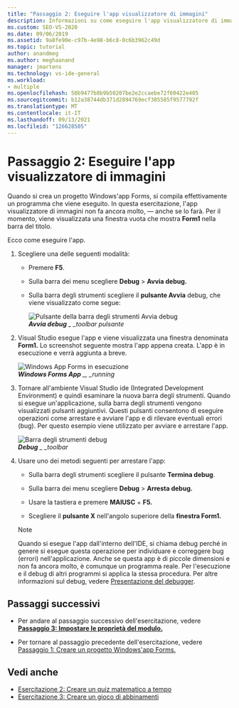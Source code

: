 ```yaml
---
title: "Passaggio 2: Eseguire l'app visualizzatore di immagini"
description: Informazioni su come eseguire l'app visualizzatore di immagini.
ms.custom: SEO-VS-2020
ms.date: 09/06/2019
ms.assetid: 9a8fe90e-c97b-4e98-b6c8-0c6b3962c49d
ms.topic: tutorial
author: anandmeg
ms.author: meghaanand
manager: jmartens
ms.technology: vs-ide-general
ms.workload:
- multiple
ms.openlocfilehash: 50b9477b8b9b50207be2e2ccaebe72f60422e405
ms.sourcegitcommit: b12a38744db371d2894769ecf305585f9577792f
ms.translationtype: MT
ms.contentlocale: it-IT
ms.lasthandoff: 09/13/2021
ms.locfileid: "126628505"
---
```

# <a name="step-2-run-your-picture-viewer-app"></a>Passaggio 2: Eseguire l'app visualizzatore di immagini

Quando si crea un progetto Windows'app Forms, si compila effettivamente un programma che viene eseguito. In questa esercitazione, l'app visualizzatore di immagini non fa ancora molto, &mdash; anche se lo farà. Per il momento, viene visualizzata una finestra vuota che mostra **Form1** nella barra del titolo.

Ecco come eseguire l'app. 

1. Scegliere una delle seguenti modalità:

    - Premere **F5**.

    - Sulla barra dei menu scegliere **Debug**  >  **Avvia debug.**

    - Sulla barra degli strumenti scegliere il **pulsante Avvia** debug, che viene visualizzato come segue:

      ![Pulsante della barra degli strumenti Avvia debug](../ide/media/express_icondebug.png)<br>
      ***Avvia debug** _ _toolbar pulsante*

1. Visual Studio esegue l'app e viene visualizzata una finestra denominata **Form1.** Lo screenshot seguente mostra l'app appena creata. L'app è in esecuzione e verrà aggiunta a breve.

     ![Windows App Forms in esecuzione](../ide/media/express_firstrun.png)<br>
***Windows Forms App** _, _running*

1. Tornare all'ambiente Visual Studio ide (Integrated Development Environment) e quindi esaminare la nuova barra degli strumenti. Quando si esegue un'applicazione, sulla barra degli strumenti vengono visualizzati pulsanti aggiuntivi. Questi pulsanti consentono di eseguire operazioni come arrestare e avviare l'app e di rilevare eventuali errori (bug). Per questo esempio viene utilizzato per avviare e arrestare l'app.

     ![Barra degli strumenti debug](../ide/media/express_debugtoolbar.png)<br>
***Debug** _ _toolbar*

1. Usare uno dei metodi seguenti per arrestare l'app:

    - Sulla barra degli strumenti scegliere il pulsante **Termina debug**.

    - Sulla barra dei menu scegliere **Debug**  >  **Arresta debug.**

    - Usare la tastiera e premere **MAIUSC** + **F5.**

    - Scegliere il **pulsante X** nell'angolo superiore della **finestra Form1.**

    > [!NOTE]
    > Quando si esegue l'app dall'interno dell'IDE, si chiama debug perché in genere si esegue questa operazione per individuare e correggere bug (errori) nell'applicazione. Anche se questa app è di piccole dimensioni e non fa ancora molto, è comunque un programma reale. Per l'esecuzione e il debug di altri programmi si applica la stessa procedura. Per altre informazioni sul debug, vedere [Presentazione del debugger](../debugger/debugger-feature-tour.md).

## <a name="next-steps"></a>Passaggi successivi

* Per andare al passaggio successivo dell'esercitazione, vedere **[Passaggio 3: Impostare le proprietà del modulo.](../ide/step-3-set-your-form-properties.md)**

* Per tornare al passaggio precedente dell'esercitazione, vedere [Passaggio 1: Creare un progetto Windows'app Forms.](../ide/step-1-create-a-windows-forms-application-project.md)

## <a name="see-also"></a>Vedi anche

* [Esercitazione 2: Creare un quiz matematico a tempo](tutorial-2-create-a-timed-math-quiz.md)
* [Esercitazione 3: Creare un gioco di abbinamenti](tutorial-3-create-a-matching-game.md)
